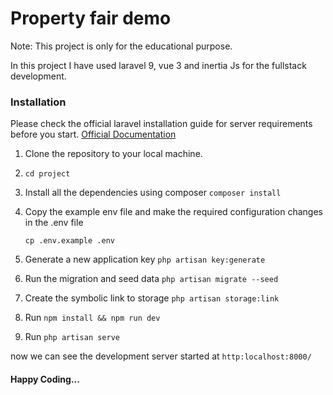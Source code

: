 # Property fair demo

Note: This project is only for the educational purpose.

In this project I have used laravel 9, vue 3 and inertia Js for the fullstack development.

### Installation

Please check the official laravel installation guide for server requirements before you start. [Official Documentation](https://laravel.com/docs/9.x/deployment#server-requirements)

1. Clone the repository to your local machine.
2. `cd project`
3. Install all the dependencies using composer `composer install`
4. Copy the example env file and make the required configuration changes in the .env file
    
    `cp .env.example .env`

5. Generate a new application key `php artisan key:generate`

6. Run the migration and seed data `php artisan migrate --seed`

7. Create the symbolic link to storage `php artisan storage:link`

8. Run `npm install && npm run dev`

9. Run `php artisan serve`

now we can see the development server started at `http:localhost:8000/`

#### Happy Coding...
